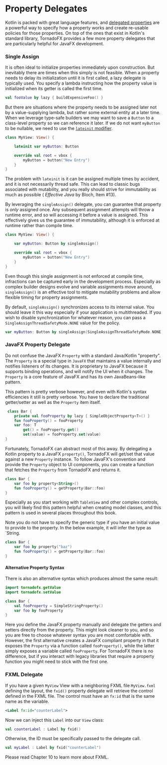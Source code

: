# Property Delegates

Kotlin is packed with great language features, and [delegated properties](https://kotlinlang.org/docs/reference/delegated-properties.html) are a powerful way to specify how a property works and create re-usable policies for those properties. On top of the ones that exist in Kotlin's standard library, TornadoFX provides a few more property delegates that are particularly helpful for JavaFX development.

### Single Assign

It is often ideal to initialize properties immediately upon construction. But inevitably there are times when this simply is not feasible. When a property needs to delay its initialization until it is first called, a lazy delegate is typically used. You specify a lambda instructing how the property value is initialized when its getter is called the first time.

```kotlin
val fooValue by lazy { buildExpensiveFoo() }
```

But there are situations where the property needs to be assigned later not by a value-supplying lambda, but rather some external entity at a later time. When we leverage type-safe builders we may want to save a `Button` to a class-level property so we can reference it later. If we do not want `myButton` to be nullable, we need to use the [`lateinit` modifier](https://kotlinlang.org/docs/reference/properties.html#late-initialized-properties).

```kotlin
class MyView: View() {

    lateinit var myButton: Button

    override val root = vbox {
        myButton = button("New Entry")
    }
}
```

The problem with `lateinit` is it can be assigned multiple times by accident, and it is not necessarily thread safe. This can lead to classic bugs associated with mutability, and you really should strive for immutability as much as possible ( *Effective Java* by Bloch, Item #13).

By leveraging the `singleAssign()` delegate, you can guarantee that property is *only* assigned once. Any subsequent assignment attempts will throw a runtime error, and so will accessing it before a value is assigned. This effectively gives us the guarantee of immutability, although it is enforced at runtime rather than compile time.

```kotlin
class MyView: View() {

    var myButton: Button by singleAssign()

    override val root = vbox {
        myButton = button("New Entry")
    }
}
```

Even though this single assignment is not enforced at compile time, infractions can be captured early in the development process. Especially as complex builder designs evolve and variable assignments move around, `singleAssign()` is an effective tool to mitigate mutability problems and allow flexible timing for property assignments.

By default, `singleAssign()` synchronizes access to its internal value. You should leave it this way especially if your application is multithreaded. If you wish to disable synchronization for whatever reason, you can pass a `SingleAssignThreadSafetyMode.NONE` value for the policy.

```kotlin
var myButton: Button by singleAssign(SingleAssignThreadSafetyMode.NONE)
```

### JavaFX Property Delegate

Do not confuse the JavaFX `Property` with a standard Java/Kotlin "property". The `Property` is a special type in `JavaFX` that maintains a value internally and notifies listeners of its changes. It is proprietary to JavaFX because it supports binding operations, and will notify the UI when it changes. The `Property` is a core feature of JavaFX and has its own JavaBeans-like pattern.

This pattern is pretty verbose however, and even with Kotlin's syntax efficiencies it still is pretty verbose. You have to declare the traditional getter/setter as well as the `Property` item itself.

```kotlin
 class Bar {
    private val fooProperty by lazy { SimpleObjectProperty<T>() }
    fun fooProperty() = fooProperty
    var foo: T
        get() = fooProperty.get()
        set(value) = fooProperty.set(value)
}
```

Fortunately, TornadoFX can abstract most of this away. By delegating a Kotlin property to a JavaFX `property()`, TornadoFX will get/set that value against a new `Property` instance. To follow JavaFX's convention and provide the `Property` object to UI components, you can create a function that fetches the `Property` from TornadoFX and returns it.

```kotlin
class Bar {
    var foo by property<String>()
    fun fooProperty() = getProperty(Bar::foo)
}
```

Especially as you start working with `TableView` and other complex controls, you will likely find this pattern helpful when creating model classes, and this pattern is used in several places throughout this book.

Note you do not have to specify the generic type if you have an initial value to provide to the property. In the below example, it will infer the type as `String.

```kotlin
class Bar {
    var foo by property("baz")
    fun fooProperty() = getProperty(Bar::foo)
}
```

#### Alternative Property Syntax

There is also an alternative syntax which produces almost the same result:

```kotlin
import tornadofx.getValue
import tornadofx.setValue

class Bar {
    val fooProperty = SimpleStringProperty()
    var foo by fooProperty
}
```

Here you define the JavaFX property manually and delegate the getters and setters directly from the property. This might look cleaner to you, and so you are free to choose whatever syntax you are most comfortable with. However, the first alternative creates a JavaFX compliant property in that it exposes the `Property` via a function called `fooProperty()`, while the latter simply exposes a variable called `fooProperty`. For TornadoFX there is no difference, but if you interact with legacy libraries that require a property function you might need to stick with the first one.

### FXML Delegate

If you have a given `MyView` View with a neighboring FXML file `MyView.fxml` defining the layout, the `fxid()` property delegate will retrieve the control defined in the FXML file. The control must have an `fx:id` that is the same name as the variable.

```xml
<Label fx:id="counterLabel">
```

Now we can inject this `Label` into our `View` class:

```kotlin
val counterLabel : Label by fxid()
```

Otherwise, the ID must be specifically passed to the delegate call.

```kotlin
val myLabel : Label by fxid("counterLabel")
```

Please read Chapter 10 to learn more about FXML.
